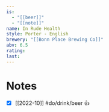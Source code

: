 ```yaml
---
is:
  - "[[beer]]"
  - "[[note]]"
name: In Rude Health
style: Porter - English
brewery: "[[Bonn Place Brewing Co]]"
abv: 6.5
rating: 
last:
---
```

# Notes
- [x] [[2022-10]] #do/drink/beer 👍